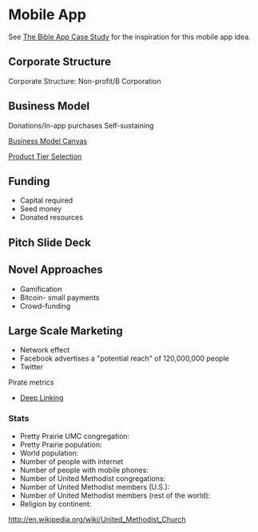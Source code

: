 # Mobile App

See [The Bible App Case Study](the_bible_app_case_study.md) for the inspiration for this mobile app idea.

## Corporate Structure

Corporate Structure: Non-profit/B Corporation

## Business Model

Donations/In-app purchases
Self-sustaining

[Business Model Canvas](http://www.businessmodelgeneration.com/downloads/business_model_canvas_poster.pdf)

[Product Tier Selection](https://camo.githubusercontent.com/a4b7ee4a662786d0af4c1eacb9b8b7bdd9eb6e6d/687474703a2f2f692e696d6775722e636f6d2f7139594e4939542e706e67)

## Funding
* Capital required
* Seed money
* Donated resources

## Pitch Slide Deck

## Novel Approaches
* Gamification
* Bitcoin- small payments
* Crowd-funding

## Large Scale Marketing

* Network effect
* Facebook advertises a "potential reach" of 120,000,000 people
* Twitter

Pirate metrics

* [Deep Linking](http://en.wikipedia.org/wiki/Mobile_deep_linking)

### Stats

* Pretty Prairie UMC congregation: 
* Pretty Prairie population: 
* World population:
* Number of people with internet
* Number of people with mobile phones:
* Number of United Methodist congregations:
* Number of United Methodist members (U.S.):
* Number of United Methodist members (rest of the world):
* Religion by continent:

http://en.wikipedia.org/wiki/United_Methodist_Church







